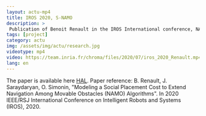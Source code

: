 ```yaml
---
layout: actu-mp4
title: IROS 2020, S-NAMO
description: > 
 Publication of Benoit Renault in the IROS International conference, NAMO (NavigationAmong Movable Obstacles) is a domain where robots move objets in order to reach their objectives.This paper, Modeling a Social Placement Cost to Extend NavigationAmong Movable Obstacles (NAMO) Algorithms, intends to optimize object placement choices regarding some social constraints (not in the middle, narrow is worth, not breaking room connectivity).
tags: [project]
category: actu
img: /assets/img/actu/research.jpg
videotype: mp4
video: https://team.inria.fr/chroma/files/2020/07/iros_2020_Renault.mp4
lang: en
---
```

The paper is available here [HAL](https://hal.archives-ouvertes.fr/hal-02912925/document). Paper reference:  B. Renault, J. Saraydaryan, O. Simonin, "Modeling a Social Placement Cost to Extend Navigation Among Movable Obstacles (NAMO) Algorithms". In 2020 IEEE/RSJ International Conference on Intelligent Robots and Systems (IROS), 2020.

